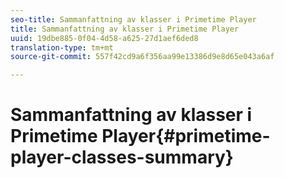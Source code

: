```yaml
---
seo-title: Sammanfattning av klasser i Primetime Player
title: Sammanfattning av klasser i Primetime Player
uuid: 19dbe885-0f04-4d58-a625-27d1aef6ded8
translation-type: tm+mt
source-git-commit: 557f42cd9a6f356aa99e13386d9e8d65e043a6af

---
```



# Sammanfattning av klasser i Primetime Player{#primetime-player-classes-summary}
